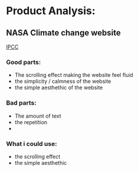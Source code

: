 # Product Analysis:


## NASA Climate change website
[IPCC](https://www.ipcc.ch/)



### Good parts:
- The scrolling effect making the website feel fluid
- the simplicity / calmness of the website
- the simple aesthethic of the website

### Bad parts:
- The amount of text
- the repetition
- 

### What i could use:
- the scrolling effect
- the simple aesthethic


